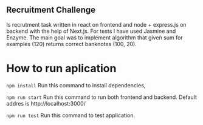 ## Recruitment Challenge
Is recrutment task written in react on frontend and node + express.js on backend with the help of Next.js. For tests I have used Jasmine and Enzyme.
The main goal was to implement algorithm that given sum for examples (120) returns correct banknotes (100, 20).

# How to run aplication
`npm install`
Run this command to install dependencies,

`npm run start`
Run this command to run both frontend and backend. Default addres is http://localhost:3000/

`npm run test`
Run this command to test application.